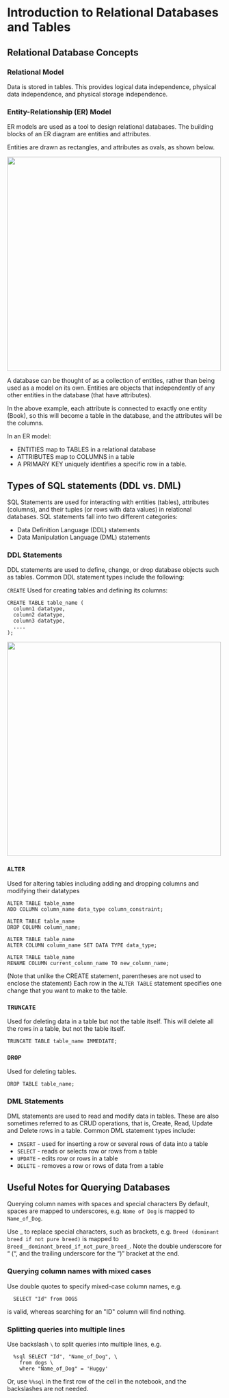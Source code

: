 # Introduction to Relational Databases and Tables

## Relational Database Concepts

### Relational Model
Data is stored in tables. This provides logical data independence, physical data independence, and physical storage independence.

### Entity-Relationship (ER) Model
ER models are used as a tool to design relational databases. The building blocks of an ER diagram are entities and attributes.

Entities are drawn as rectangles, and attributes as ovals, as shown below.

<img src="https://user-images.githubusercontent.com/13508894/277740356-01b3af8e-3227-4f7a-a221-6075c6fd17c2.png" width="500" />

A database can be thought of as a collection of entities, rather than being used as a model on its own. Entities are objects that independently of any other entities in the database (that have attributes).

In the above example, each attribute is connected to exactly one entity (Book), so this will become a table in the database, and the attributes will be the columns.

In an ER model:

* ENTITIES map to TABLES in a relational database
* ATTRIBUTES map to COLUMNS in a table
* A PRIMARY KEY uniquely identifies a specific row in a table.

## Types of SQL statements (DDL vs. DML)
SQL Statements are used for interacting with entities (tables), attributes (columns), and their tuples (or rows with data values) in relational databases. SQL statements fall into two different categories:

* Data Definition Language (DDL) statements
* Data Manipulation Language (DML) statements

### DDL Statements
DDL statements are used to define, change, or drop database objects such as tables. Common DDL statement types include the following:

`CREATE`
Used for creating tables and defining its columns:
```
CREATE TABLE table_name (
  column1 datatype,
  column2 datatype,
  column3 datatype,
  ....
);
```

<img src="https://user-images.githubusercontent.com/13508894/277741820-20d01cd3-f078-4afa-bdf6-4e7cf68a5f29.png" width="500" />

### `ALTER`
Used for altering tables including adding and dropping columns and modifying their datatypes
```
ALTER TABLE table_name
ADD COLUMN column_name data_type column_constraint;

ALTER TABLE table_name
DROP COLUMN column_name;

ALTER TABLE table_name
ALTER COLUMN column_name SET DATA TYPE data_type;

ALTER TABLE table_name
RENAME COLUMN current_column_name TO new_column_name;
```
(Note that unlike the CREATE statement, parentheses are not used to enclose the statement) Each row in the `ALTER TABLE` statement specifies one change that you want to make to the table.

### `TRUNCATE`
Used for deleting data in a table but not the table itself. This will delete all the rows in a table, but not the table itself.
```
TRUNCATE TABLE table_name IMMEDIATE;
```

### `DROP`
Used for deleting tables.
```
DROP TABLE table_name;
```

### DML Statements
DML statements are used to read and modify data in tables. These are also sometimes referred to as CRUD operations, that is, Create, Read, Update and Delete rows in a table. Common DML statement types include:

* `INSERT` - used for inserting a row or several rows of data into a table
* `SELECT` - reads or selects row or rows from a table
* `UPDATE` - edits row or rows in a table
* `DELETE` - removes a row or rows of data from a table

## Useful Notes for Querying Databases
Querying column names with spaces and special characters
By default, spaces are mapped to underscores, e.g. `Name of Dog` is mapped to `Name_of_Dog`.

Use _ to replace special characters, such as brackets, e.g. `Breed (dominant breed if not pure breed)` is mapped to `Breed__dominant_breed_if_not_pure_breed_`. Note the double underscore for “ (“, and the trailing underscore for the “)” bracket at the end.

### Querying column names with mixed cases
Use double quotes to specify mixed-case column names, e.g.
```
  SELECT "Id" from DOGS
```
is valid, whereas searching for an "ID" column will find nothing.

### Splitting queries into multiple lines
Use backslash `\` to split queries into multiple lines, e.g.
```
  %sql SELECT "Id", "Name_of_Dog", \
    from dogs \
    where "Name_of_Dog" = 'Huggy'
```
Or, use `%%sql` in the first row of the cell in the notebook, and the backslashes are not needed.
